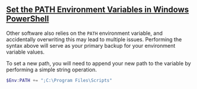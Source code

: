 
## [Set the PATH Environment Variables in Windows PowerShell](https://www.delftstack.com/howto/powershell/set-the-path-environment-variable-in-powershell/)

Other software also relies on the `PATH` environment variable, and accidentally overwriting this may lead to multiple issues. Performing the syntax above will serve as your primary backup for your environment variable values.

To set a new path, you will need to append your new path to the variable by performing a simple string operation.

```powershell
$Env:PATH += ";C:\Program Files\Scripts"
```
